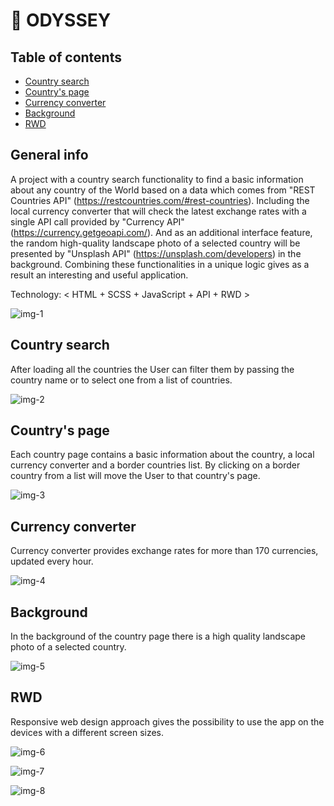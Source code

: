 # :compass: ODYSSEY


## Table of contents 

* [Country search](#country-search)
* [Country's page](#countrys-page)
* [Currency converter](#currency-converter)
* [Background](#background)
* [RWD](#rwd)

## General info

A project with a country search functionality to find a basic information about any country of the World based on a data which comes from "REST Countries API" (https://restcountries.com/#rest-countries). Including the local currency converter that will check the latest exchange rates with a single API call provided by "Currency API" (https://currency.getgeoapi.com/). And as an additional interface feature, the random high-quality landscape photo of a selected country will be presented by "Unsplash API" (https://unsplash.com/developers) in the background. Combining these functionalities in a unique logic gives as a result an interesting and useful application.

Technology: < HTML + SCSS + JavaScript + API + RWD >

![img-1](https://user-images.githubusercontent.com/105418561/179748945-ba59dfd9-6d01-48e3-8e26-660a40371746.jpg)


## Country search

After loading all the countries the User can filter them by passing the country name or to select one from a list of countries.

![img-2](https://user-images.githubusercontent.com/105418561/179748949-b5f14c6e-d78c-479b-a9bc-7e344f432922.jpg)

## Country's page

Each country page contains a basic information about the country, a local currency converter and a border countries list. By clicking on a border country from a list will move the User to that country's page.

![img-3](https://user-images.githubusercontent.com/105418561/179748957-80695160-f6a3-4875-ba65-f7860fe486ee.jpg)

## Currency converter

Currency converter provides exchange rates for more than 170 currencies, updated every hour. 

![img-4](https://user-images.githubusercontent.com/105418561/179748959-feb24346-4cd5-4e22-b0a2-784efc267e72.jpg)

## Background

In the background of the country page there is a high quality landscape photo of a selected country.

![img-5](https://user-images.githubusercontent.com/105418561/179748963-0e2f2da4-6c83-48d1-9f85-28d8f721addc.jpg)

## RWD

Responsive web design approach gives the possibility to use the app on the devices with a different screen sizes.

![img-6](https://user-images.githubusercontent.com/105418561/179748966-7b6b5007-bafc-4a6d-81dc-a04939ac46ec.jpg)

![img-7](https://user-images.githubusercontent.com/105418561/179748968-a4025429-f42d-4466-b294-941cffd5f1cc.jpg)

![img-8](https://user-images.githubusercontent.com/105418561/179748974-7ad329eb-1525-4404-a8ff-2bd197cccdf6.jpg)